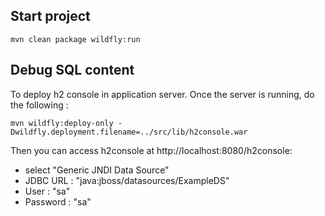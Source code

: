 ## Start project

    mvn clean package wildfly:run

## Debug SQL content

To deploy h2 console in application server. Once the server is running, do the following : 

    mvn wildfly:deploy-only -Dwildfly.deployment.filename=../src/lib/h2console.war

Then you can access h2console at http://localhost:8080/h2console:

 * select "Generic JNDI Data Source"
 * JDBC URL : "java:jboss/datasources/ExampleDS"
 * User : "sa"
 * Password : "sa"